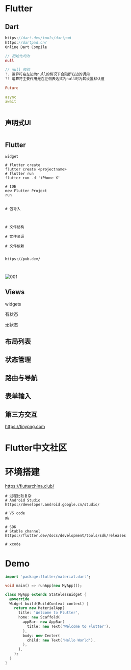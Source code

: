 # Flutter

## Dart

```dart
https://dart.dev/tools/dartpad
https://dartpad.cn/
Online Dart Compile

// 初始化均为 
null
  
// null 校验
?. 运算符在左边为null的情况下会阻断右边的调用
?? 运算符主要作用是在左侧表达式为null时为其设置默认值
  
Future
  
async
await
  
```



## 声明式UI

```

```



## Flutter

```shell
widget

# flutter create
flutter create <projectname>
# flutter run 
flutter run -d 'iPhone X'

# IDE
new Flutter Project
run


# 包导入



# 文件结构

# 文件资源

# 文件依赖


https://pub.dev/



```

![001](/Users/draven/Desktop/001.png)

## Views

widgets

有状态

无状态





## 布局列表



## 状态管理



## 路由与导航



## 表单输入



## 第三方交互





https://tinypng.com

# Flutter中文社区



# 环境搭建

https://flutterchina.club/

```shell
# 过程比较复杂
# Android Studio
https://developer.android.google.cn/studio/

# VS code
略

# SDK
# Stable channel
https://flutter.dev/docs/development/tools/sdk/releases

# xcode
```



# Demo

```dart
import 'package:flutter/material.dart';

void main() => runApp(new MyApp());

class MyApp extends StatelessWidget {
  @override
  Widget build(BuildContext context) {
    return new MaterialApp(
      title: 'Welcome to Flutter',
      home: new Scaffold(
        appBar: new AppBar(
          title: new Text('Welcome to Flutter'),
        ),
        body: new Center(
          child: new Text('Hello World'),
        ),
      ),
    );
  }
}
```

